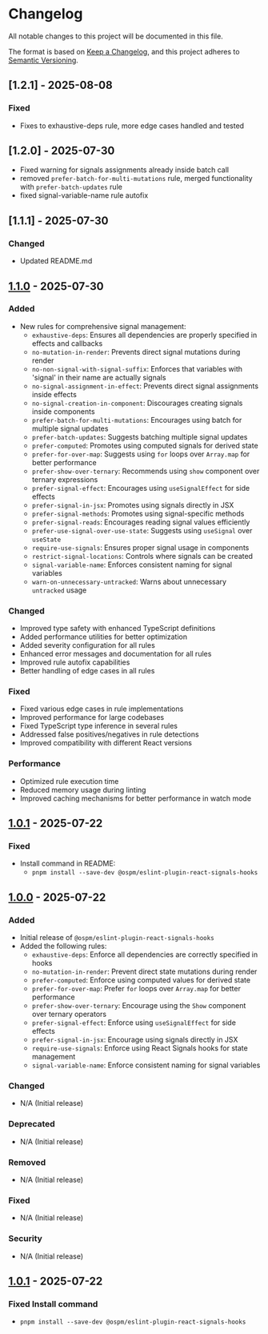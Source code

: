 # Changelog

All notable changes to this project will be documented in this file.

The format is based on [Keep a Changelog](https://keepachangelog.com/en/1.0.0/),
and this project adheres to [Semantic Versioning](https://semver.org/spec/v2.0.0.html).

## [1.2.1] - 2025-08-08

### Fixed

- Fixes to exhaustive-deps rule, more edge cases handled and tested

## [1.2.0] - 2025-07-30

- Fixed warning for signals assignments already inside batch call
- removed `prefer-batch-for-multi-mutations` rule, merged functionality with `prefer-batch-updates` rule
- fixed signal-variable-name rule autofix

## [1.1.1] - 2025-07-30

### Changed

- Updated README.md

## [1.1.0] - 2025-07-30

### Added

- New rules for comprehensive signal management:
  - `exhaustive-deps`: Ensures all dependencies are properly specified in effects and callbacks
  - `no-mutation-in-render`: Prevents direct signal mutations during render
  - `no-non-signal-with-signal-suffix`: Enforces that variables with 'signal' in their name are actually signals
  - `no-signal-assignment-in-effect`: Prevents direct signal assignments inside effects
  - `no-signal-creation-in-component`: Discourages creating signals inside components
  - `prefer-batch-for-multi-mutations`: Encourages using batch for multiple signal updates
  - `prefer-batch-updates`: Suggests batching multiple signal updates
  - `prefer-computed`: Promotes using computed signals for derived state
  - `prefer-for-over-map`: Suggests using `for` loops over `Array.map` for better performance
  - `prefer-show-over-ternary`: Recommends using `show` component over ternary expressions
  - `prefer-signal-effect`: Encourages using `useSignalEffect` for side effects
  - `prefer-signal-in-jsx`: Promotes using signals directly in JSX
  - `prefer-signal-methods`: Promotes using signal-specific methods
  - `prefer-signal-reads`: Encourages reading signal values efficiently
  - `prefer-use-signal-over-use-state`: Suggests using `useSignal` over `useState`
  - `require-use-signals`: Ensures proper signal usage in components
  - `restrict-signal-locations`: Controls where signals can be created
  - `signal-variable-name`: Enforces consistent naming for signal variables
  - `warn-on-unnecessary-untracked`: Warns about unnecessary `untracked` usage

### Changed

- Improved type safety with enhanced TypeScript definitions
- Added performance utilities for better optimization
- Added severity configuration for all rules
- Enhanced error messages and documentation for all rules
- Improved rule autofix capabilities
- Better handling of edge cases in all rules

### Fixed

- Fixed various edge cases in rule implementations
- Improved performance for large codebases
- Fixed TypeScript type inference in several rules
- Addressed false positives/negatives in rule detections
- Improved compatibility with different React versions

### Performance

- Optimized rule execution time
- Reduced memory usage during linting
- Improved caching mechanisms for better performance in watch mode

[1.1.0]: https://github.com/ospm-app/eslint-plugin-react-signals-hooks/releases/tag/v1.1.0

## [1.0.1] - 2025-07-22

### Fixed

- Install command in README:
  - `pnpm install --save-dev @ospm/eslint-plugin-react-signals-hooks`

[1.0.1]: https://github.com/ospm-app/eslint-plugin-react-signals-hooks/releases/tag/v1.0.1

## [1.0.0] - 2025-07-22

### Added

- Initial release of `@ospm/eslint-plugin-react-signals-hooks`
- Added the following rules:
  - `exhaustive-deps`: Enforce all dependencies are correctly specified in hooks
  - `no-mutation-in-render`: Prevent direct state mutations during render
  - `prefer-computed`: Enforce using computed values for derived state
  - `prefer-for-over-map`: Prefer `for` loops over `Array.map` for better performance
  - `prefer-show-over-ternary`: Encourage using the `Show` component over ternary operators
  - `prefer-signal-effect`: Enforce using `useSignalEffect` for side effects
  - `prefer-signal-in-jsx`: Encourage using signals directly in JSX
  - `require-use-signals`: Enforce using React Signals hooks for state management
  - `signal-variable-name`: Enforce consistent naming for signal variables

### Changed

- N/A (Initial release)

### Deprecated

- N/A (Initial release)

### Removed

- N/A (Initial release)

### Fixed

- N/A (Initial release)

### Security

- N/A (Initial release)

[1.0.0]: https://github.com/ospm-app/eslint-plugin-react-signals-hooks/releases/tag/v1.0.0

## [1.0.1] - 2025-07-22

### Fixed Install command

- `pnpm install --save-dev @ospm/eslint-plugin-react-signals-hooks`
